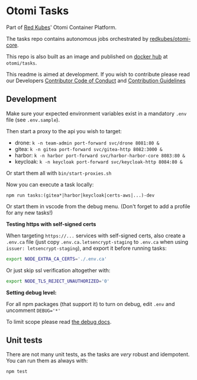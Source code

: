 # Otomi Tasks

Part of [Red Kubes](https://redkubes.com)' Otomi Container Platform.

The tasks repo contains autonomous jobs orchestrated by [redkubes/otomi-core](https://github.com/redkubes/otomi-core).

This repo is also built as an image and published on [docker hub](https://hub.docker.com/repository/docker/otomi/tasks) at `otomi/tasks`.

This readme is aimed at development. If you wish to contribute please read our Developers [Contributor Code of Conduct](./docs/CODE_OF_CONDUCT.md) and [Contribution Guidelines](./docs/CONTRIBUTING.md)

## Development

Make sure your expected environment variables exist in a mandatory `.env` file (see `.env.sample`). 

Then start a proxy to the api you wish to target:

- drone: `k -n team-admin port-forward svc/drone 8081:80 &`
- gitea: `k -n gitea port-forward svc/gitea-http 8082:3000 &`
- harbor: `k -n harbor port-forward svc/harbor-harbor-core 8083:80 &`
- keycloak: `k -n keycloak port-forward svc/keycloak-http 8084:80 &`

Or start them all with `bin/start-proxies.sh`

Now you can execute a task locally:

```
npm run tasks:(gitea*|harbor|keycloak|certs-aws|...)-dev
```

Or start them in vscode from the debug menu. (Don't forget to add a profile for any new tasks!)

**Testing https with self-signed certs**

When targeting `https://...` services with self-signed certs, also create a `.env.ca` file (just copy `.env.ca.letsencrypt-staging` to `.env.ca` when using `issuer: letsencrypt-staging`), and export it before running tasks:

```bash
export NODE_EXTRA_CA_CERTS='./.env.ca'
```

Or just skip ssl verification altogether with:

```bash
export NODE_TLS_REJECT_UNAUTHORIZED='0'
```

**Setting debug level:**

For all npm packages (that support it) to turn on debug, edit `.env` and uncomment `DEBUG='*'`

To limit scope please read [the debug docs](https://github.com/visionmedia/debug).

## Unit tests

There are not many unit tests, as the tasks are _very_ robust and idempotent. You can run them as always with:

```
npm test
```
